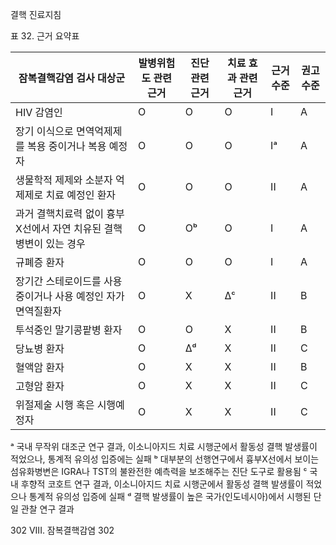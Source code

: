 결핵 진료지침

표 32. 근거 요약표

| 잠복결핵감염 검사 대상군 | 발병위험도 관련 근거 | 진단 관련 근거 | 치료 효과 관련 근거 | 근거 수준 | 권고 수준 |
|---|---|---|---|---|---|
| HIV 감염인 | O | O | O | I | A |
| 장기 이식으로 면역억제제를 복용 중이거나 복용 예정자 | O | O | O | Iᵃ | A |
| 생물학적 제제와 소분자 억제제로 치료 예정인 환자 | O | O | O | II | A |
| 과거 결핵치료력 없이 흉부X선에서 자연 치유된 결핵병변이 있는 경우 | O | Oᵇ | O | I | A |
| 규폐증 환자 | O | O | O | I | A |
| 장기간 스테로이드를 사용 중이거나 사용 예정인 자가면역질환자 | O | X | Δᶜ | II | B |
| 투석중인 말기콩팥병 환자 | O | O | X | II | B |
| 당뇨병 환자 | O | Δᵈ | X | II | C |
| 혈액암 환자 | O | X | X | II | B |
| 고형암 환자 | O | X | X | II | C |
| 위절제술 시행 혹은 시행예정자 | O | X | X | II | C |

ᵃ 국내 무작위 대조군 연구 결과, 이소니아지드 치료 시행군에서 활동성 결핵 발생률이 적었으나, 통계적 유의성 입증에는 실패
ᵇ 대부분의 선행연구에서 흉부X선에서 보이는 섬유화병변은 IGRA나 TST의 불완전한 예측력을 보조해주는 진단 도구로 활용됨
ᶜ 국내 후향적 코호트 연구 결과, 이소니아지드 치료 시행군에서 활동성 결핵 발생률이 적었으나 통계적 유의성 입증에 실패
ᵈ 결핵 발생률이 높은 국가(인도네시아)에서 시행된 단일 관찰 연구 결과

302 VIII. 잠복결핵감염
<PAGE>302